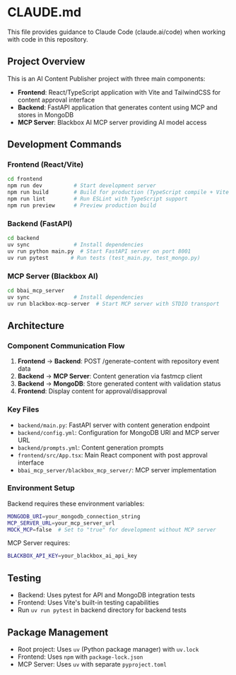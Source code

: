 # CLAUDE.md

This file provides guidance to Claude Code (claude.ai/code) when working with code in this repository.

## Project Overview

This is an AI Content Publisher project with three main components:
- **Frontend**: React/TypeScript application with Vite and TailwindCSS for content approval interface
- **Backend**: FastAPI application that generates content using MCP and stores in MongoDB  
- **MCP Server**: Blackbox AI MCP server providing AI model access

## Development Commands

### Frontend (React/Vite)
```bash
cd frontend
npm run dev          # Start development server
npm run build        # Build for production (TypeScript compile + Vite build)
npm run lint         # Run ESLint with TypeScript support
npm run preview      # Preview production build
```

### Backend (FastAPI)
```bash
cd backend
uv sync              # Install dependencies
uv run python main.py  # Start FastAPI server on port 8001
uv run pytest       # Run tests (test_main.py, test_mongo.py)
```

### MCP Server (Blackbox AI)
```bash
cd bbai_mcp_server
uv sync              # Install dependencies  
uv run blackbox-mcp-server  # Start MCP server with STDIO transport
```

## Architecture

### Component Communication Flow
1. **Frontend** → **Backend**: POST /generate-content with repository event data
2. **Backend** → **MCP Server**: Content generation via fastmcp client
3. **Backend** → **MongoDB**: Store generated content with validation status
4. **Frontend**: Display content for approval/disapproval

### Key Files
- `backend/main.py`: FastAPI server with content generation endpoint
- `backend/config.yml`: Configuration for MongoDB URI and MCP server URL
- `backend/prompts.yml`: Content generation prompts
- `frontend/src/App.tsx`: Main React component with post approval interface
- `bbai_mcp_server/blackbox_mcp_server/`: MCP server implementation

### Environment Setup
Backend requires these environment variables:
```bash
MONGODB_URI=your_mongodb_connection_string
MCP_SERVER_URL=your_mcp_server_url
MOCK_MCP=false  # Set to "true" for development without MCP server
```

MCP Server requires:
```bash
BLACKBOX_API_KEY=your_blackbox_ai_api_key
```

## Testing
- Backend: Uses pytest for API and MongoDB integration tests
- Frontend: Uses Vite's built-in testing capabilities
- Run `uv run pytest` in backend directory for backend tests

## Package Management
- Root project: Uses `uv` (Python package manager) with `uv.lock`
- Frontend: Uses `npm` with `package-lock.json`
- MCP Server: Uses `uv` with separate `pyproject.toml`